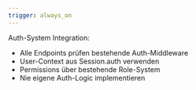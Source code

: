 ```yaml
---
trigger: always_on
---
```


Auth-System Integration:
- Alle Endpoints prüfen bestehende Auth-Middleware
- User-Context aus Session.auth verwenden
- Permissions über bestehende Role-System
- Nie eigene Auth-Logic implementieren